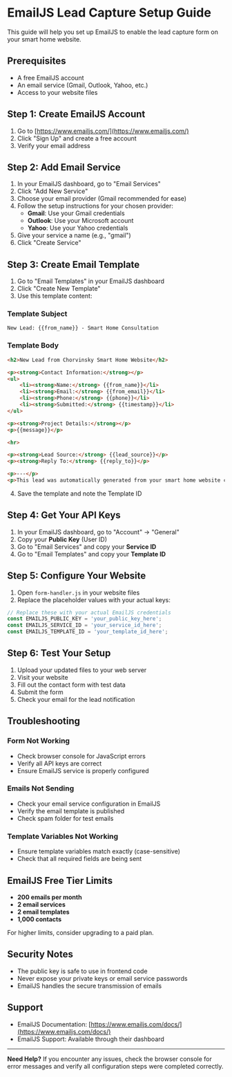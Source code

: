 # EmailJS Lead Capture Setup Guide

This guide will help you set up EmailJS to enable the lead capture form on your smart home website.

## Prerequisites

- A free EmailJS account
- An email service (Gmail, Outlook, Yahoo, etc.)
- Access to your website files

## Step 1: Create EmailJS Account

1. Go to [https://www.emailjs.com/](https://www.emailjs.com/)
2. Click "Sign Up" and create a free account
3. Verify your email address

## Step 2: Add Email Service

1. In your EmailJS dashboard, go to "Email Services"
2. Click "Add New Service"
3. Choose your email provider (Gmail recommended for ease)
4. Follow the setup instructions for your chosen provider:
   - **Gmail**: Use your Gmail credentials
   - **Outlook**: Use your Microsoft account
   - **Yahoo**: Use your Yahoo credentials
5. Give your service a name (e.g., "gmail")
6. Click "Create Service"

## Step 3: Create Email Template

1. Go to "Email Templates" in your EmailJS dashboard
2. Click "Create New Template"
3. Use this template content:

### Template Subject
```
New Lead: {{from_name}} - Smart Home Consultation
```

### Template Body
```html
<h2>New Lead from Chorvinsky Smart Home Website</h2>

<p><strong>Contact Information:</strong></p>
<ul>
    <li><strong>Name:</strong> {{from_name}}</li>
    <li><strong>Email:</strong> {{from_email}}</li>
    <li><strong>Phone:</strong> {{phone}}</li>
    <li><strong>Submitted:</strong> {{timestamp}}</li>
</ul>

<p><strong>Project Details:</strong></p>
<p>{{message}}</p>

<hr>

<p><strong>Lead Source:</strong> {{lead_source}}</p>
<p><strong>Reply To:</strong> {{reply_to}}</p>

<p>---</p>
<p>This lead was automatically generated from your smart home website contact form.</p>
```

4. Save the template and note the Template ID 

## Step 4: Get Your API Keys

1. In your EmailJS dashboard, go to "Account" → "General"
2. Copy your **Public Key** (User ID)  
3. Go to "Email Services" and copy your **Service ID** 
4. Go to "Email Templates" and copy your **Template ID** 

## Step 5: Configure Your Website

1. Open `form-handler.js` in your website files
2. Replace the placeholder values with your actual keys:

```javascript
// Replace these with your actual EmailJS credentials
const EMAILJS_PUBLIC_KEY = 'your_public_key_here';
const EMAILJS_SERVICE_ID = 'your_service_id_here';
const EMAILJS_TEMPLATE_ID = 'your_template_id_here';
```

## Step 6: Test Your Setup

1. Upload your updated files to your web server
2. Visit your website
3. Fill out the contact form with test data
4. Submit the form
5. Check your email for the lead notification

## Troubleshooting

### Form Not Working
- Check browser console for JavaScript errors
- Verify all API keys are correct
- Ensure EmailJS service is properly configured

### Emails Not Sending
- Check your email service configuration in EmailJS
- Verify the email template is published
- Check spam folder for test emails

### Template Variables Not Working
- Ensure template variables match exactly (case-sensitive)
- Check that all required fields are being sent

## EmailJS Free Tier Limits

- **200 emails per month**
- **2 email services**
- **2 email templates**
- **1,000 contacts**

For higher limits, consider upgrading to a paid plan.

## Security Notes

- The public key is safe to use in frontend code
- Never expose your private keys or email service passwords
- EmailJS handles the secure transmission of emails

## Support

- EmailJS Documentation: [https://www.emailjs.com/docs/](https://www.emailjs.com/docs/)
- EmailJS Support: Available through their dashboard

---

**Need Help?** If you encounter any issues, check the browser console for error messages and verify all configuration steps were completed correctly.

